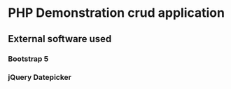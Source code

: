 # PHP Demonstration crud application

## External software used

### Bootstrap 5 

### jQuery Datepicker

